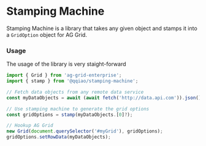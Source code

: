 # Stamping Machine

Stamping Machine is a library that takes any given object and stamps it into
a ```GridOption``` object for AG Grid.

### Usage
The usage of the library is very staight-forward
```javascript
import { Grid } from 'ag-grid-enterprise';
import { stamp } from '@qqiao/stamping-machine';

// Fetch data objects from any remote data service
const myDataObjects = await (await fetch('http://data.api.com')).json();

// Use stamping machine to generate the grid options
const gridOptions = stamp(myDataObjects.[0]?);

// Hookup AG Grid
new Grid(document.querySelector('#myGrid'), gridOptions);
gridOptions.setRowData(myDataObjects);
```
